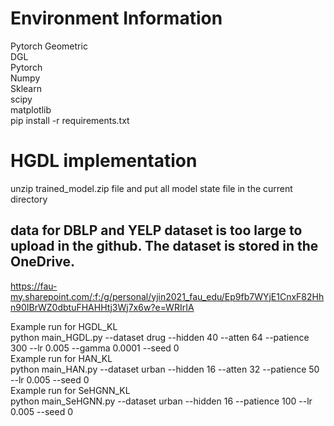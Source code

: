 # Environment Information
Pytorch Geometric <br />
DGL<br />
Pytorch<br />
Numpy<br />
Sklearn<br />
scipy<br />
matplotlib<br />
pip install -r requirements.txt
# HGDL implementation
unzip trained_model.zip file and put all model state file in the current directory
## data for DBLP and YELP dataset is too large to upload in the github. The dataset is stored in the OneDrive.
https://fau-my.sharepoint.com/:f:/g/personal/yjin2021_fau_edu/Ep9fb7WYjE1CnxF82Hhn90IBrWZ0dbtuFHAHHtj3Wj7x6w?e=WRIrIA


Example run for HGDL_KL<br />
python main_HGDL.py --dataset drug --hidden 40 --atten 64 --patience 300 --lr 0.005 --gamma 0.0001 --seed 0 <br />
Example run for HAN_KL<br />
python main_HAN.py --dataset urban --hidden 16 --atten 32 --patience 50 --lr 0.005 --seed 0 <br />
Example run for SeHGNN_KL<br />
 python main_SeHGNN.py --dataset urban --hidden 16 --patience 100 --lr 0.005 --seed 0 <br />

